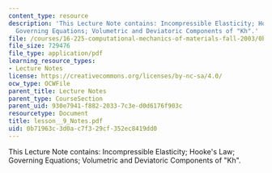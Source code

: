 ```yaml
---
content_type: resource
description: 'This Lecture Note contains: Incompressible Elasticity; Hooke''s Law;
  Governing Equations; Volumetric and Deviatoric Components of "Kh".'
file: /courses/16-225-computational-mechanics-of-materials-fall-2003/0b71963c3d0ac7f329cf352ec8419dd0_lesson__9_Notes.pdf
file_size: 729476
file_type: application/pdf
learning_resource_types:
- Lecture Notes
license: https://creativecommons.org/licenses/by-nc-sa/4.0/
ocw_type: OCWFile
parent_title: Lecture Notes
parent_type: CourseSection
parent_uid: 930e7941-f882-2033-7c3e-d0d6176f903c
resourcetype: Document
title: lesson__9_Notes.pdf
uid: 0b71963c-3d0a-c7f3-29cf-352ec8419dd0
---
```

This Lecture Note contains: Incompressible Elasticity; Hooke's Law; Governing Equations; Volumetric and Deviatoric Components of "Kh".